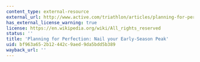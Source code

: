 ```yaml
---
content_type: external-resource
external_url: http://www.active.com/triathlon/articles/planning-for-perfection-nail-your-early-season-peak
has_external_license_warning: true
license: https://en.wikipedia.org/wiki/All_rights_reserved
status: ''
title: 'Planning for Perfection: Nail your Early-Season Peak'
uid: bf963a65-2b12-442c-9aed-9da5bdd5b389
wayback_url: ''
---
```

